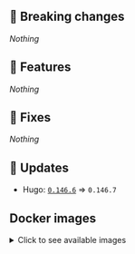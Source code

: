 ## :loudspeaker: Breaking changes

*Nothing*


## :tada: Features

*Nothing*


## :bug: Fixes

*Nothing*


## :heartbeat: Updates

* Hugo: [`0.146.6`](https://github.com/floryn90/docker-hugo/releases/tag/0.146.6) => `0.146.7`


## Docker images

<details>
<summary>Click to see available images</summary>

This release is available from Docker Hub as project `floryn90/hugo` with the following tags:

| Alias tags                   | Version specific tags                      |
| ---------------------------- | ------------------------------------------ |
| `busybox`, `latest`          | `0.146.7-busybox`, `0.146.7`                     |
| `busybox-ci`, `ci`           | `0.146.7-busybox-ci`, `0.146.7-ci`               |
| `busybox-onbuild`, `onbuild` | `0.146.7-busybox-onbuild`, `0.146.7-onbuild`     |
| `alpine`                     | `0.146.7-alpine`                              |
| `alpine-ci`                  | `0.146.7-alpine-ci`                           |
| `alpine-onbuild`             | `0.146.7-alpine-onbuild`                      |
| `asciidoctor`                | `0.146.7-asciidoctor`                         |
| `asciidoctor-ci`             | `0.146.7-asciidoctor-ci`                      |
| `asciidoctor-onbuild`        | `0.146.7-asciidoctor-onbuild`                 |
| `pandoc`                     | `0.146.7-pandoc`                              |
| `pandoc-ci`                  | `0.146.7-pandoc-ci`                           |
| `pandoc-onbuild`             | `0.146.7-pandoc-onbuild`                      |
| `ext-alpine`                 | `0.146.7-ext-alpine`                          |
| `ext-alpine-ci`              | `0.146.7-ext-alpine-ci`                       |
| `ext-alpine-onbuild`         | `0.146.7-ext-alpine-onbuild`                  |
| `ext-asciidoctor`            | `0.146.7-ext-asciidoctor`                     |
| `ext-asciidoctor-ci`         | `0.146.7-ext-asciidoctor-ci`                  |
| `ext-asciidoctor-onbuild`    | `0.146.7-ext-asciidoctor-onbuild`             |
| `ext-pandoc`                 | `0.146.7-ext-pandoc`                          |
| `ext-pandoc-ci`              | `0.146.7-ext-pandoc-ci`                       |
| `ext-pandoc-onbuild`         | `0.146.7-ext-pandoc-onbuild`                  |
| `debian`                     | `0.146.7-debian`                              |
| `debian-ci`                  | `0.146.7-debian-ci`                           |
| `debian-onbuild`             | `0.146.7-debian-onbuild`                      |
| `ext-debian`, `ext`, `latest-ext` | `0.146.7-ext-debian`, `0.146.7-ext`         |
| `ext-debian-ci`, `ext-ci`    | `0.146.7-ext-debian-ci`, `0.146.7-ext-ci`        |
| `ext-debian-onbuild`, `ext-onbuild` | `0.146.7-ext-debian-onbuild`, `0.146.7-ext-onbuild` |
| `ubuntu`                     | `0.146.7-ubuntu`                            |
| `ubuntu-ci`                  | `0.146.7-ubuntu-ci`                         |
| `ubuntu-onbuild`             | `0.146.7-ubuntu-onbuild`                    |
| `ext-ubuntu`                 | `0.146.7-ext-ubuntu`                        |
| `ext-ubuntu-ci`              | `0.146.7-ext-ubuntu-ci`                     |
| `ext-ubuntu-onbuild`         | `0.146.7-ext-ubuntu-onbuild`                |
</details>